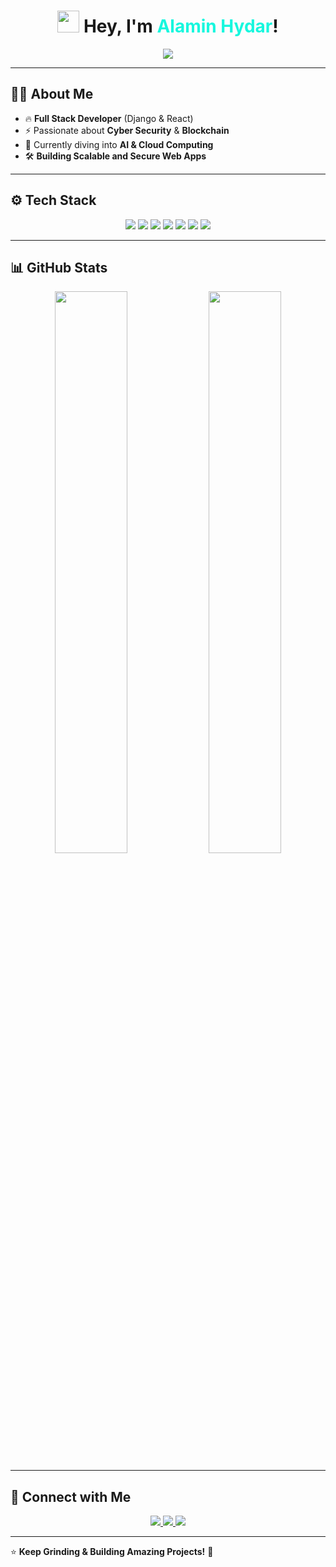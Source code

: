 <!-- Header -->
<h1 align="center">
  <img src="https://media.giphy.com/media/hvRJCLFzcasrR4ia7z/giphy.gif" width="35"> Hey, I'm <span style="color:#16F7DE;">Alamin Hydar</span>!
</h1>

<p align="center">
  <img src="https://readme-typing-svg.herokuapp.com?font=Fira+Code&weight=500&size=22&pause=1000&color=16F7DE&center=true&vCenter=true&width=700&lines=Full+Stack+Engineer+%F0%9F%94%A7;Python+%7C+Django+%7C+React+Dev;Currently+Exploring+AI+%26+Blockchain+%F0%9F%A7%AA;Cyber+Security+%F0%9F%94%92+Passionate">
</p>

---

## 🧑‍💻 About Me

- 🔥 **Full Stack Developer** (Django & React)  
- ⚡ Passionate about **Cyber Security** & **Blockchain**  
- 🚀 Currently diving into **AI & Cloud Computing**  
- 🛠️ **Building Scalable and Secure Web Apps**  

---

## ⚙️ Tech Stack  

<p align="center">
  <img src="https://img.shields.io/badge/Python-000?style=for-the-badge&logo=python&logoColor=16F7DE">
  <img src="https://img.shields.io/badge/Django-000?style=for-the-badge&logo=django&logoColor=16F7DE">
  <img src="https://img.shields.io/badge/React-000?style=for-the-badge&logo=react&logoColor=16F7DE">
  <img src="https://img.shields.io/badge/TailwindCSS-000?style=for-the-badge&logo=tailwind-css&logoColor=16F7DE">
  <img src="https://img.shields.io/badge/PostgreSQL-000?style=for-the-badge&logo=postgresql&logoColor=16F7DE">
  <img src="https://img.shields.io/badge/Linux-000?style=for-the-badge&logo=linux&logoColor=16F7DE">
  <img src="https://img.shields.io/badge/Git-000?style=for-the-badge&logo=git&logoColor=16F7DE">
</p>

---

## 📊 GitHub Stats  

<p align="center">
  <img src="https://github-readme-stats.vercel.app/api?username=AlaminHydar&show_icons=true&theme=tokyonight&count_private=true&hide_border=true" width="48%" />
  <img src="https://github-readme-streak-stats.herokuapp.com/?user=AlaminHydar&theme=tokyonight&hide_border=true" width="48%" />
</p>

---

## 🔗 Connect with Me  

<p align="center">
  <a href="https://twitter.com/yourhandle" target="_blank">
    <img src="https://img.shields.io/badge/Twitter-000?style=for-the-badge&logo=twitter&logoColor=16F7DE">
  </a>
  <a href="https://www.linkedin.com/in/yourhandle/" target="_blank">
    <img src="https://img.shields.io/badge/LinkedIn-000?style=for-the-badge&logo=linkedin&logoColor=16F7DE">
  </a>
  <a href="https://github.com/AlaminHydar" target="_blank">
    <img src="https://img.shields.io/badge/GitHub-000?style=for-the-badge&logo=github&logoColor=16F7DE">
  </a>
</p>

---

⭐ **Keep Grinding & Building Amazing Projects!** 🚀
